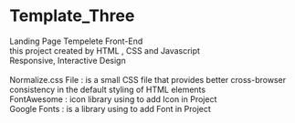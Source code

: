 # Template_Three

Landing Page Tempelete Front-End <br>
this project created by HTML , CSS and Javascript <br>
Responsive, Interactive Design
<br>
<br>
Normalize.css File : is a small CSS file that provides better cross-browser consistency in the default styling of HTML elements <br>
FontAwesome : icon library using to add Icon in Project <br>
Google Fonts :  is a library using to add Font in Project 
